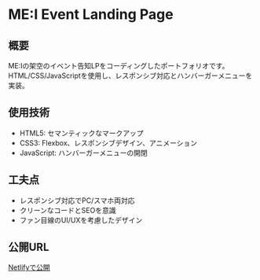 # ME:I Event Landing Page

## 概要
ME:Iの架空のイベント告知LPをコーディングしたポートフォリオです。HTML/CSS/JavaScriptを使用し、レスポンシブ対応とハンバーガーメニューを実装。

## 使用技術
- HTML5: セマンティックなマークアップ
- CSS3: Flexbox、レスポンシブデザイン、アニメーション
- JavaScript: ハンバーガーメニューの開閉

## 工夫点
- レスポンシブ対応でPC/スマホ両対応
- クリーンなコードとSEOを意識
- ファン目線のUI/UXを考慮したデザイン

## 公開URL
[Netlifyで公開](https://stately-fox-d1b933.netlify.app/)
